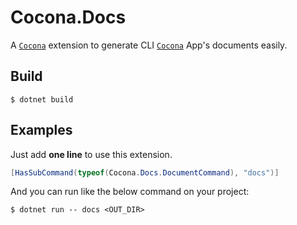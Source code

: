 # Cocona.Docs

A [`Cocona`][Cocona] extension to generate CLI [`Cocona`][Cocona] App's documents easily.

[Cocona]: https://github.com/mayuki/Cocona

## Build

```
$ dotnet build
```

## Examples

Just add **one line** to use this extension.

```csharp
[HasSubCommand(typeof(Cocona.Docs.DocumentCommand), "docs")]
```

And you can run like the below command on your project:

```
$ dotnet run -- docs <OUT_DIR>
```
